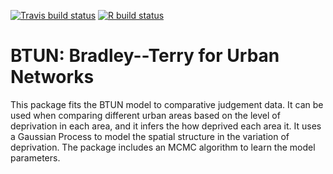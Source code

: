 
<!-- badges: start -->
[![Travis build status](https://travis-ci.com/rowlandseymour/BTUN.svg?branch=master)](https://travis-ci.com/rowlandseymour/BTUN)
[![R build status](https://github.com/rowlandseymour/BTUN/workflows/R-CMD-check/badge.svg)](https://github.com/rowlandseymour/BTUN/actions)
<!-- badges: end -->

# BTUN: Bradley--Terry for Urban Networks

This package fits the BTUN model to comparative judgement data. It can be used when comparing different urban areas based on the level of deprivation in each area, and it infers the how deprived each area it. It uses a Gaussian Process to model the spatial structure in the variation of deprivation. The package includes an MCMC algorithm to learn the model parameters.

